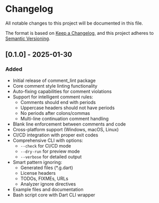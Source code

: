 # Changelog

All notable changes to this project will be documented in this file.

The format is based on [Keep a Changelog](https://keepachangelog.com/en/1.0.0/),
and this project adheres to [Semantic Versioning](https://semver.org/spec/v2.0.0.html).

## [0.1.0] - 2025-01-30

### Added
- Initial release of comment_lint package
- Core comment style linting functionality
- Auto-fixing capabilities for comment violations
- Support for intelligent comment rules:
  - Comments should end with periods
  - Uppercase headers should not have periods
  - No periods after colons/commas
  - Multi-line continuation comment handling
- Blank line enforcement between comments and code
- Cross-platform support (Windows, macOS, Linux)
- CI/CD integration with proper exit codes
- Comprehensive CLI with options:
  - `--check` for CI/CD mode
  - `--dry-run` for preview mode
  - `--verbose` for detailed output
- Smart pattern ignoring:
  - Generated files (*.g.dart)
  - License headers
  - TODOs, FIXMEs, URLs
  - Analyzer ignore directives
- Example files and documentation
- Bash script core with Dart CLI wrapper